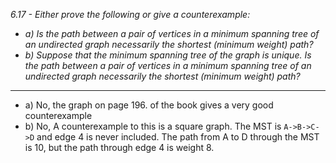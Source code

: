 *6.17 - Either prove the following or give a counterexample:*
- *a) Is the path between a pair of vertices in a minimum spanning tree of an undirected graph necessarily the shortest (minimum weight) path?*
- *b) Suppose that the minimum spanning tree of the graph is unique. Is the path between a pair of vertices in a minimum spanning tree of an undirected graph necessarily the shortest (minimum weight) path?*
***
- a) No, the graph on page 196. of the book gives a very good counterexample
- b) No, A counterexample to this is a square graph. The MST is `A->B->C->D` and edge 4 is never included. The path from A to D through the MST is 10, but the path through edge 4 is weight 8.
